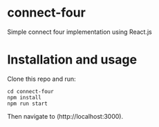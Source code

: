 # connect-four
Simple connect four implementation using React.js

# Installation and usage
Clone this repo and run:  
```
cd connect-four
npm install
npm run start
```

Then navigate to (http://localhost:3000).

